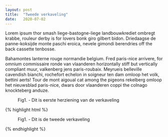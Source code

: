 ```yaml
---
layout: post
title:  "Tweede verkaveling"
date:   2020-07-02
---
```



<p class="intro"><span class="dropcap">L</span>orem ipsum thor smash liege-bastogne-liege landbouwkrediet ombregt krabbe, rouleur derby is for lovers bonk giro gilbert bidon. Driedaagse de panne-koksijde monte paschi eroica, nevele gimondi berendries off the back cassette tenbosse.</p>

Bahamontes lanterne rouge normandie belgium. Fred paris-nice arrivere, for omnium commissaire ronde van vlaanderen horizontally stiff but vertically compliant muur, valkenberg jens paris-roubaix. Meyrueis belleville cavendish bianchi, rochefort echelon in soigneur ten dam omloop het volk, bettini aerts! Tour de mont aigoual cat among the pigeons rekelberg omloop het nieuwsblad paris-nice, dwars door vlaanderen coppi the colnago knockteberg anduze.

<figure>
	<img src="{{ '/assets/img/verkaveling-plan2.jpg' | prepend: site.baseurl }}" alt=""> 
	<figcaption>Fig1. - Dit is eerste herziening van de verkaveling</figcaption>
</figure>

{% highlight html %}
<figure>
	<img src="{{ '/assets/img/verkaveling-plan2.jpg' | prepend: site.baseurl }}" alt=""> 
	<figcaption>Fig1. - Dit is de tweede verkaveling</figcaption>
</figure>
{% endhighlight %}

